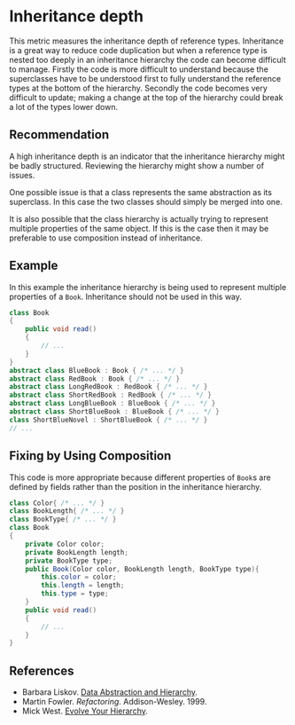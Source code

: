 # Inheritance depth
This metric measures the inheritance depth of reference types. Inheritance is a great way to reduce code duplication but when a reference type is nested too deeply in an inheritance hierarchy the code can become difficult to manage. Firstly the code is more difficult to understand because the superclasses have to be understood first to fully understand the reference types at the bottom of the hierarchy. Secondly the code becomes very difficult to update; making a change at the top of the hierarchy could break a lot of the types lower down.


## Recommendation
A high inheritance depth is an indicator that the inheritance hierarchy might be badly structured. Reviewing the hierarchy might show a number of issues.

One possible issue is that a class represents the same abstraction as its superclass. In this case the two classes should simply be merged into one.

It is also possible that the class hierarchy is actually trying to represent multiple properties of the same object. If this is the case then it may be preferable to use composition instead of inheritance.


## Example
In this example the inheritance hierarchy is being used to represent multiple properties of a `Book`. Inheritance should not be used in this way.


```csharp
class Book
{
    public void read()
    {
        // ...
    }
}
abstract class BlueBook : Book { /* ... */ }
abstract class RedBook : Book { /* ... */ }
abstract class LongRedBook : RedBook { /* ... */ }
abstract class ShortRedBook : RedBook { /* ... */ }
abstract class LongBlueBook : BlueBook { /* ... */ }
abstract class ShortBlueBook : BlueBook { /* ... */ }
class ShortBlueNovel : ShortBlueBook { /* ... */ }
// ...

```

## Fixing by Using Composition
This code is more appropriate because different properties of `Book`s are defined by fields rather than the position in the inheritance hierarchy.


```csharp
class Color{ /* ... */ }
class BookLength{ /* ... */ }
class BookType{ /* ... */ }
class Book
{
    private Color color;
    private BookLength length;
    private BookType type;
    public Book(Color color, BookLength length, BookType type){
        this.color = color;
        this.length = length;
        this.type = type;
    }
    public void read()
    {
        // ...
    }
}

```

## References
* Barbara Liskov. [Data Abstraction and Hierarchy](http://citeseerx.ist.psu.edu/viewdoc/download?doi=10.1.1.12.819&rep=rep1&type=pdf).
* Martin Fowler. *Refactoring*. Addison-Wesley. 1999.
* Mick West. [Evolve Your Hierarchy](http://cowboyprogramming.com/2007/01/05/evolve-your-heirachy).
